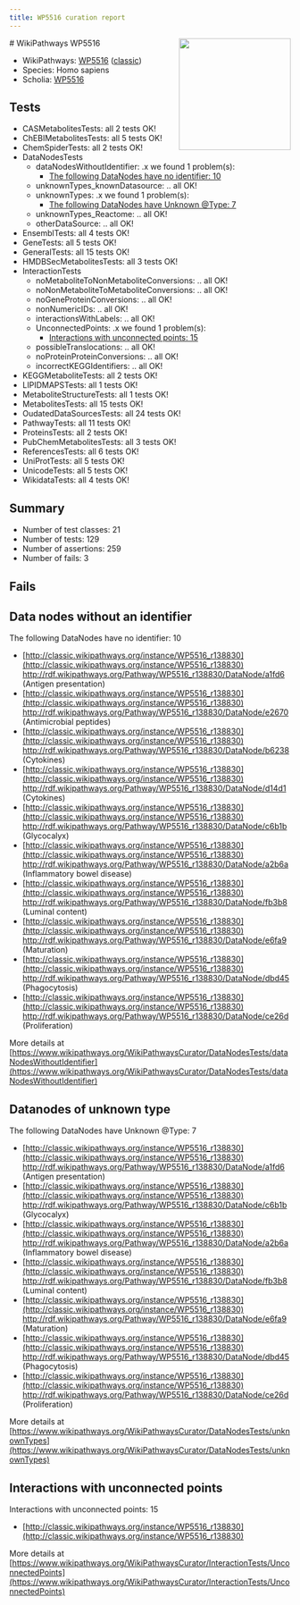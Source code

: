 ```yaml
---
title: WP5516 curation report
---
```


<img style="float: right; width: 200px" src="https://upload.wikimedia.org/wikipedia/commons/thumb/8/83/Wplogo_with_text_500.png/640px-Wplogo_with_text_500.png" />
# WikiPathways WP5516

* WikiPathways: [WP5516](https://wikipathways.org/pathways/WP5516) ([classic](https://classic.wikipathways.org/instance/WP5516))
* Species: Homo sapiens
* Scholia: [WP5516](https://scholia.toolforge.org/wikipathways/WP5516)
## Tests
* CASMetabolitesTests: all 2 tests OK!
* ChEBIMetabolitesTests: all 5 tests OK!
* ChemSpiderTests: all 2 tests OK!
* DataNodesTests
    * dataNodesWithoutIdentifier: .x we found 1 problem(s):
        * [The following DataNodes have no identifier: 10](#8792c490)
    * unknownTypes_knownDatasource: .. all OK!
    * unknownTypes: .x we found 1 problem(s):
        * [The following DataNodes have Unknown @Type: 7](#839973e5)
    * unknownTypes_Reactome: .. all OK!
    * otherDataSource: .. all OK!
* EnsemblTests: all 4 tests OK!
* GeneTests: all 5 tests OK!
* GeneralTests: all 15 tests OK!
* HMDBSecMetabolitesTests: all 3 tests OK!
* InteractionTests
    * noMetaboliteToNonMetaboliteConversions: .. all OK!
    * noNonMetaboliteToMetaboliteConversions: .. all OK!
    * noGeneProteinConversions: .. all OK!
    * nonNumericIDs: .. all OK!
    * interactionsWithLabels: .. all OK!
    * UnconnectedPoints: .x we found 1 problem(s):
        * [Interactions with unconnected points: 15](#7f1d407c)
    * possibleTranslocations: .. all OK!
    * noProteinProteinConversions: .. all OK!
    * incorrectKEGGIdentifiers: .. all OK!
* KEGGMetaboliteTests: all 2 tests OK!
* LIPIDMAPSTests: all 1 tests OK!
* MetaboliteStructureTests: all 1 tests OK!
* MetabolitesTests: all 15 tests OK!
* OudatedDataSourcesTests: all 24 tests OK!
* PathwayTests: all 11 tests OK!
* ProteinsTests: all 2 tests OK!
* PubChemMetabolitesTests: all 3 tests OK!
* ReferencesTests: all 6 tests OK!
* UniProtTests: all 5 tests OK!
* UnicodeTests: all 5 tests OK!
* WikidataTests: all 4 tests OK!


## Summary

* Number of test classes: 21
* Number of tests: 129
* Number of assertions: 259
* Number of fails: 3

## Fails

<a name="8792c490" />

## Data nodes without an identifier

The following DataNodes have no identifier: 10

* [http://classic.wikipathways.org/instance/WP5516_r138830](http://classic.wikipathways.org/instance/WP5516_r138830) http://rdf.wikipathways.org/Pathway/WP5516_r138830/DataNode/a1fd6 (Antigen
presentation)
* [http://classic.wikipathways.org/instance/WP5516_r138830](http://classic.wikipathways.org/instance/WP5516_r138830) http://rdf.wikipathways.org/Pathway/WP5516_r138830/DataNode/e2670 (Antimicrobial
peptides)
* [http://classic.wikipathways.org/instance/WP5516_r138830](http://classic.wikipathways.org/instance/WP5516_r138830) http://rdf.wikipathways.org/Pathway/WP5516_r138830/DataNode/b6238 (Cytokines)
* [http://classic.wikipathways.org/instance/WP5516_r138830](http://classic.wikipathways.org/instance/WP5516_r138830) http://rdf.wikipathways.org/Pathway/WP5516_r138830/DataNode/d14d1 (Cytokines)
* [http://classic.wikipathways.org/instance/WP5516_r138830](http://classic.wikipathways.org/instance/WP5516_r138830) http://rdf.wikipathways.org/Pathway/WP5516_r138830/DataNode/c6b1b (Glycocalyx)
* [http://classic.wikipathways.org/instance/WP5516_r138830](http://classic.wikipathways.org/instance/WP5516_r138830) http://rdf.wikipathways.org/Pathway/WP5516_r138830/DataNode/a2b6a (Inflammatory
bowel disease)
* [http://classic.wikipathways.org/instance/WP5516_r138830](http://classic.wikipathways.org/instance/WP5516_r138830) http://rdf.wikipathways.org/Pathway/WP5516_r138830/DataNode/fb3b8 (Luminal content)
* [http://classic.wikipathways.org/instance/WP5516_r138830](http://classic.wikipathways.org/instance/WP5516_r138830) http://rdf.wikipathways.org/Pathway/WP5516_r138830/DataNode/e6fa9 (Maturation)
* [http://classic.wikipathways.org/instance/WP5516_r138830](http://classic.wikipathways.org/instance/WP5516_r138830) http://rdf.wikipathways.org/Pathway/WP5516_r138830/DataNode/dbd45 (Phagocytosis)
* [http://classic.wikipathways.org/instance/WP5516_r138830](http://classic.wikipathways.org/instance/WP5516_r138830) http://rdf.wikipathways.org/Pathway/WP5516_r138830/DataNode/ce26d (Proliferation)


More details at [https://www.wikipathways.org/WikiPathwaysCurator/DataNodesTests/dataNodesWithoutIdentifier](https://www.wikipathways.org/WikiPathwaysCurator/DataNodesTests/dataNodesWithoutIdentifier)

<a name="839973e5" />

## Datanodes of unknown type

The following DataNodes have Unknown @Type: 7

* [http://classic.wikipathways.org/instance/WP5516_r138830](http://classic.wikipathways.org/instance/WP5516_r138830) http://rdf.wikipathways.org/Pathway/WP5516_r138830/DataNode/a1fd6 (Antigen
presentation)
* [http://classic.wikipathways.org/instance/WP5516_r138830](http://classic.wikipathways.org/instance/WP5516_r138830) http://rdf.wikipathways.org/Pathway/WP5516_r138830/DataNode/c6b1b (Glycocalyx)
* [http://classic.wikipathways.org/instance/WP5516_r138830](http://classic.wikipathways.org/instance/WP5516_r138830) http://rdf.wikipathways.org/Pathway/WP5516_r138830/DataNode/a2b6a (Inflammatory
bowel disease)
* [http://classic.wikipathways.org/instance/WP5516_r138830](http://classic.wikipathways.org/instance/WP5516_r138830) http://rdf.wikipathways.org/Pathway/WP5516_r138830/DataNode/fb3b8 (Luminal content)
* [http://classic.wikipathways.org/instance/WP5516_r138830](http://classic.wikipathways.org/instance/WP5516_r138830) http://rdf.wikipathways.org/Pathway/WP5516_r138830/DataNode/e6fa9 (Maturation)
* [http://classic.wikipathways.org/instance/WP5516_r138830](http://classic.wikipathways.org/instance/WP5516_r138830) http://rdf.wikipathways.org/Pathway/WP5516_r138830/DataNode/dbd45 (Phagocytosis)
* [http://classic.wikipathways.org/instance/WP5516_r138830](http://classic.wikipathways.org/instance/WP5516_r138830) http://rdf.wikipathways.org/Pathway/WP5516_r138830/DataNode/ce26d (Proliferation)


More details at [https://www.wikipathways.org/WikiPathwaysCurator/DataNodesTests/unknownTypes](https://www.wikipathways.org/WikiPathwaysCurator/DataNodesTests/unknownTypes)

<a name="7f1d407c" />

## Interactions with unconnected points

Interactions with unconnected points: 15

* [http://classic.wikipathways.org/instance/WP5516_r138830](http://classic.wikipathways.org/instance/WP5516_r138830)


More details at [https://www.wikipathways.org/WikiPathwaysCurator/InteractionTests/UnconnectedPoints](https://www.wikipathways.org/WikiPathwaysCurator/InteractionTests/UnconnectedPoints)

